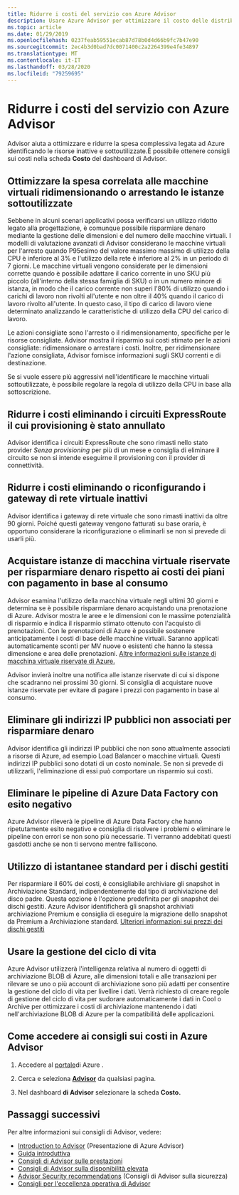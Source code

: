 ```yaml
---
title: Ridurre i costi del servizio con Azure Advisor
description: Usare Azure Advisor per ottimizzare il costo delle distribuzioni di Azure.
ms.topic: article
ms.date: 01/29/2019
ms.openlocfilehash: 0237feab59551ecab87d78b0d4d66b9fc7b47e90
ms.sourcegitcommit: 2ec4b3d0bad7dc0071400c2a2264399e4fe34897
ms.translationtype: MT
ms.contentlocale: it-IT
ms.lasthandoff: 03/28/2020
ms.locfileid: "79259695"
---
```

# <a name="reduce-service-costs-using-azure-advisor"></a>Ridurre i costi del servizio con Azure Advisor

Advisor aiuta a ottimizzare e ridurre la spesa complessiva legata ad Azure identificando le risorse inattive e sottoutilizzate.È possibile ottenere consigli sui costi nella scheda **Costo** del dashboard di Advisor.

## <a name="optimize-virtual-machine-spend-by-resizing-or-shutting-down-underutilized-instances"></a>Ottimizzare la spesa correlata alle macchine virtuali ridimensionando o arrestando le istanze sottoutilizzate 

Sebbene in alcuni scenari applicativi possa verificarsi un utilizzo ridotto legato alla progettazione, è comunque possibile risparmiare denaro mediante la gestione delle dimensioni e del numero delle macchine virtuali. I modelli di valutazione avanzati di Advisor considerano le macchine virtuali per l'arresto quando P95esimo del valore massimo massimo di utilizzo della CPU è inferiore al 3% e l'utilizzo della rete è inferiore al 2% in un periodo di 7 giorni. Le macchine virtuali vengono considerate per le dimensioni corrette quando è possibile adattare il carico corrente in uno SKU più piccolo (all'interno della stessa famiglia di SKU) o in un numero minore di istanza, in modo che il carico corrente non superi l'80% di utilizzo quando i carichi di lavoro non rivolti all'utente e non oltre il 40% quando il carico di lavoro rivolto all'utente. In questo caso, il tipo di carico di lavoro viene determinato analizzando le caratteristiche di utilizzo della CPU del carico di lavoro.

Le azioni consigliate sono l'arresto o il ridimensionamento, specifiche per le risorse consigliate. Advisor mostra il risparmio sui costi stimato per le azioni consigliate: ridimensionare o arrestare i costi. Inoltre, per ridimensionare l'azione consigliata, Advisor fornisce informazioni sugli SKU correnti e di destinazione. 

Se si vuole essere più aggressivi nell'identificare le macchine virtuali sottoutilizzate, è possibile regolare la regola di utilizzo della CPU in base alla sottoscrizione.

## <a name="reduce-costs-by-eliminating-unprovisioned-expressroute-circuits"></a>Ridurre i costi eliminando i circuiti ExpressRoute il cui provisioning è stato annullato

Advisor identifica i circuiti ExpressRoute che sono rimasti nello stato provider *Senza provisioning* per più di un mese e consiglia di eliminare il circuito se non si intende eseguirne il provisioning con il provider di connettività.

## <a name="reduce-costs-by-deleting-or-reconfiguring-idle-virtual-network-gateways"></a>Ridurre i costi eliminando o riconfigurando i gateway di rete virtuale inattivi

Advisor identifica i gateway di rete virtuale che sono rimasti inattivi da oltre 90 giorni. Poiché questi gateway vengono fatturati su base oraria, è opportuno considerare la riconfigurazione o eliminarli se non si prevede di usarli più. 

## <a name="buy-reserved-virtual-machine-instances-to-save-money-over-pay-as-you-go-costs"></a>Acquistare istanze di macchina virtuale riservate per risparmiare denaro rispetto ai costi dei piani con pagamento in base al consumo

Advisor esamina l'utilizzo della macchina virtuale negli ultimi 30 giorni e determina se è possibile risparmiare denaro acquistando una prenotazione di Azure. Advisor mostra le aree e le dimensioni con le massime potenzialità di risparmio e indica il risparmio stimato ottenuto con l'acquisto di prenotazioni. Con le prenotazioni di Azure è possibile sostenere anticipatamente i costi di base delle macchine virtuali. Saranno applicati automaticamente sconti per MV nuove o esistenti che hanno la stessa dimensione e area delle prenotazioni. [Altre informazioni sulle istanze di macchina virtuale riservate di Azure.](https://azure.microsoft.com/pricing/reserved-vm-instances/)

Advisor invierà inoltre una notifica alle istanze riservate di cui si dispone che scadranno nei prossimi 30 giorni. Si consiglia di acquistare nuove istanze riservate per evitare di pagare i prezzi con pagamento in base al consumo.

## <a name="delete-unassociated-public-ip-addresses-to-save-money"></a>Eliminare gli indirizzi IP pubblici non associati per risparmiare denaro

Advisor identifica gli indirizzi IP pubblici che non sono attualmente associati a risorse di Azure, ad esempio Load Balancer o macchine virtuali. Questi indirizzi IP pubblici sono dotati di un costo nominale. Se non si prevede di utilizzarli, l'eliminazione di essi può comportare un risparmio sui costi.

## <a name="delete-azure-data-factory-pipelines-that-are-failing"></a>Eliminare le pipeline di Azure Data Factory con esito negativo

Azure Advisor rileverà le pipeline di Azure Data Factory che hanno ripetutamente esito negativo e consiglia di risolvere i problemi o eliminare le pipeline con errori se non sono più necessarie. Ti verranno addebitati questi gasdotti anche se non ti servono mentre falliscono. 

## <a name="use-standard-snapshots-for-managed-disks"></a>Utilizzo di istantanee standard per i dischi gestiti
Per risparmiare il 60% dei costi, è consigliabile archiviare gli snapshot in Archiviazione Standard, indipendentemente dal tipo di archiviazione del disco padre. Questa opzione è l'opzione predefinita per gli snapshot dei dischi gestiti. Azure Advisor identificherà gli snapshot archiviati archiviazione Premium e consiglia di eseguire la migrazione dello snapshot da Premium a Archiviazione standard. [Ulteriori informazioni sui prezzi dei dischi gestiti](https://aka.ms/aa_manageddisksnapshot_learnmore)

## <a name="utilize-lifecycle-management"></a>Usare la gestione del ciclo di vita
Azure Advisor utilizzerà l'intelligenza relativa al numero di oggetti di archiviazione BLOB di Azure, alle dimensioni totali e alle transazioni per rilevare se uno o più account di archiviazione sono più adatti per consentire la gestione del ciclo di vita per livellire i dati. Verrà richiesto di creare regole di gestione del ciclo di vita per sudorare automaticamente i dati in Cool o Archive per ottimizzare i costi di archiviazione mantenendo i dati nell'archiviazione BLOB di Azure per la compatibilità delle applicazioni.

## <a name="how-to-access-cost-recommendations-in-azure-advisor"></a>Come accedere ai consigli sui costi in Azure Advisor

1. Accedere al [portale](https://portal.azure.com)di Azure .

1. Cerca e seleziona [**Advisor**](https://aka.ms/azureadvisordashboard) da qualsiasi pagina.

1. Nel dashboard **di Advisor** selezionare la scheda **Costo.**

## <a name="next-steps"></a>Passaggi successivi

Per altre informazioni sui consigli di Advisor, vedere:
* [Introduction to Advisor](advisor-overview.md) (Presentazione di Azure Advisor)
* [Guida introduttiva](advisor-get-started.md)
* [Consigli di Advisor sulle prestazioni](advisor-performance-recommendations.md)
* [Consigli di Advisor sulla disponibilità elevata](advisor-high-availability-recommendations.md)
* [Advisor Security recommendations](advisor-security-recommendations.md) (Consigli di Advisor sulla sicurezza)
* [Consigli per l'eccellenza operativa di Advisor](advisor-operational-excellence-recommendations.md)
